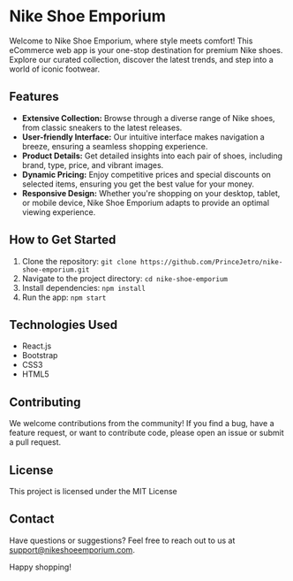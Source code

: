   <h1>Nike Shoe Emporium</h1>

  <p>Welcome to Nike Shoe Emporium, where style meets comfort! This eCommerce web app is your one-stop destination
    for premium Nike shoes. Explore our curated collection, discover the latest trends, and step into a world of
    iconic footwear.</p>

  <h2>Features</h2>

  <ul>
    <li><strong>Extensive Collection:</strong> Browse through a diverse range of Nike shoes, from classic sneakers
      to the latest releases.</li>
    <li><strong>User-friendly Interface:</strong> Our intuitive interface makes navigation a breeze, ensuring a
      seamless shopping experience.</li>
    <li><strong>Product Details:</strong> Get detailed insights into each pair of shoes, including brand, type,
      price, and vibrant images.</li>
    <li><strong>Dynamic Pricing:</strong> Enjoy competitive prices and special discounts on selected items,
      ensuring you get the best value for your money.</li>
    <li><strong>Responsive Design:</strong> Whether you're shopping on your desktop, tablet, or mobile device,
      Nike Shoe Emporium adapts to provide an optimal viewing experience.</li>
  </ul>

  <h2>How to Get Started</h2>

  <ol>
    <li>Clone the repository: <code>git clone https://github.com/PrinceJetro/nike-shoe-emporium.git</code></li>
    <li>Navigate to the project directory: <code>cd nike-shoe-emporium</code></li>
    <li>Install dependencies: <code>npm install</code></li>
    <li>Run the app: <code>npm start</code></li>
  </ol>

  <h2>Technologies Used</h2>

  <ul>
    <li>React.js</li>
    <li>Bootstrap</li>
    <li>CSS3</li>
    <li>HTML5</li>
  </ul>

  <h2>Contributing</h2>

  <p>We welcome contributions from the community! If you find a bug, have a feature request, or want to
    contribute code, please open an issue or submit a pull request.</p>

  <h2>License</h2>

  <p>This project is licensed under the MIT License </p>

  <h2>Contact</h2>

  <p>Have questions or suggestions? Feel free to reach out to us at <a href="mailto:adegbuyijehthah@gmail.com">support@nikeshoeemporium.com</a>.</p>

  <p>Happy shopping!</p>